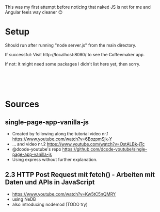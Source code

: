 This was my first attempt before noticing that naked JS is not for me and Angular feels way cleaner 😌

# Setup
Should run after running "node server.js" from the main directory.  

If successful: Visit http://localhost:8080/ to see the Coffeemaker app. 

If not: It might need some packages I didn't list here yet, then sorry.  
<br/>
<br/>  
<br/>

# Sources
## single-page-app-vanilla-js
- Created by following along the tutorial video nr.1 https://www.youtube.com/watch?v=6BozpmSjk-Y  
- ... and video nr.2 https://www.youtube.com/watch?v=OstALBk-jTc  
- @dcode-youtube's repo https://github.com/dcode-youtube/single-page-app-vanilla-js  
- Using express without further explanation.  

## 2.3 HTTP Post Request mit fetch() - Arbeiten mit Daten und APIs in JavaScript
- https://www.youtube.com/watch?v=Kw5tC5nQMRY
- using NeDB
- also introducing nodemod (TODO try)
